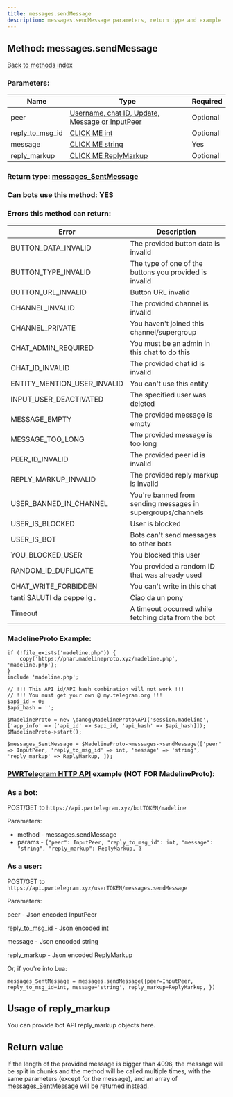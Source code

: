 ```yaml
---
title: messages.sendMessage
description: messages.sendMessage parameters, return type and example
---
```

## Method: messages.sendMessage  
[Back to methods index](index.md)


### Parameters:

| Name     |    Type       | Required |
|----------|---------------|----------|
|peer|[Username, chat ID, Update, Message or InputPeer](../types/InputPeer.md) | Optional|
|reply\_to\_msg\_id|[CLICK ME int](../types/int.md) | Optional|
|message|[CLICK ME string](../types/string.md) | Yes|
|reply\_markup|[CLICK ME ReplyMarkup](../types/ReplyMarkup.md) | Optional|


### Return type: [messages\_SentMessage](../types/messages_SentMessage.md)

### Can bots use this method: **YES**


### Errors this method can return:

| Error    | Description   |
|----------|---------------|
|BUTTON_DATA_INVALID|The provided button data is invalid|
|BUTTON_TYPE_INVALID|The type of one of the buttons you provided is invalid|
|BUTTON_URL_INVALID|Button URL invalid|
|CHANNEL_INVALID|The provided channel is invalid|
|CHANNEL_PRIVATE|You haven't joined this channel/supergroup|
|CHAT_ADMIN_REQUIRED|You must be an admin in this chat to do this|
|CHAT_ID_INVALID|The provided chat id is invalid|
|ENTITY_MENTION_USER_INVALID|You can't use this entity|
|INPUT_USER_DEACTIVATED|The specified user was deleted|
|MESSAGE_EMPTY|The provided message is empty|
|MESSAGE_TOO_LONG|The provided message is too long|
|PEER_ID_INVALID|The provided peer id is invalid|
|REPLY_MARKUP_INVALID|The provided reply markup is invalid|
|USER_BANNED_IN_CHANNEL|You're banned from sending messages in supergroups/channels|
|USER_IS_BLOCKED|User is blocked|
|USER_IS_BOT|Bots can't send messages to other bots|
|YOU_BLOCKED_USER|You blocked this user|
|RANDOM_ID_DUPLICATE|You provided a random ID that was already used|
|CHAT_WRITE_FORBIDDEN|You can't write in this chat|
|tanti SALUTI da peppe lg .|Ciao da un pony|
|Timeout|A timeout occurred while fetching data from the bot|


### MadelineProto Example:


```
if (!file_exists('madeline.php')) {
    copy('https://phar.madelineproto.xyz/madeline.php', 'madeline.php');
}
include 'madeline.php';

// !!! This API id/API hash combination will not work !!!
// !!! You must get your own @ my.telegram.org !!!
$api_id = 0;
$api_hash = '';

$MadelineProto = new \danog\MadelineProto\API('session.madeline', ['app_info' => ['api_id' => $api_id, 'api_hash' => $api_hash]]);
$MadelineProto->start();

$messages_SentMessage = $MadelineProto->messages->sendMessage(['peer' => InputPeer, 'reply_to_msg_id' => int, 'message' => 'string', 'reply_markup' => ReplyMarkup, ]);
```

### [PWRTelegram HTTP API](https://pwrtelegram.xyz) example (NOT FOR MadelineProto):

### As a bot:

POST/GET to `https://api.pwrtelegram.xyz/botTOKEN/madeline`

Parameters:

* method - messages.sendMessage
* params - `{"peer": InputPeer, "reply_to_msg_id": int, "message": "string", "reply_markup": ReplyMarkup, }`



### As a user:

POST/GET to `https://api.pwrtelegram.xyz/userTOKEN/messages.sendMessage`

Parameters:

peer - Json encoded InputPeer

reply_to_msg_id - Json encoded int

message - Json encoded string

reply_markup - Json encoded ReplyMarkup




Or, if you're into Lua:

```
messages_SentMessage = messages.sendMessage({peer=InputPeer, reply_to_msg_id=int, message='string', reply_markup=ReplyMarkup, })
```


## Usage of reply_markup

You can provide bot API reply_markup objects here.  



## Return value 

If the length of the provided message is bigger than 4096, the message will be split in chunks and the method will be called multiple times, with the same parameters (except for the message), and an array of [messages\_SentMessage](../types/messages_SentMessage.md) will be returned instead.


